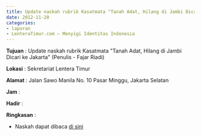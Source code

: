 ```yaml
---
title: Update naskah rubrik Kasatmata "Tanah Adat, Hilang di Jambi Dicari ke Jakarta" (Penulis - Fajar Riadi)
date: 2012-11-20
categories:
- laporan
- LenteraTimur.com – Menyigi Identitas Indonesia
---
```


**Tujuan** : Update naskah rubrik Kasatmata "Tanah Adat, Hilang di Jambi Dicari ke Jakarta" (Penulis - Fajar Riadi)

**Lokasi** : Sekretariat Lentera Timur 

**Alamat** : Jalan Sawo Manila No. 10 Pasar Minggu, Jakarta Selatan

**Jam** : 

**Hadir** :  


**Ringkasan** : 
* Naskah dapat dibaca [di sini](http://www.lenteratimur.com/2012/11/tanah-adat-hilang-di-jambi-dicari-ke-jakarta/)
